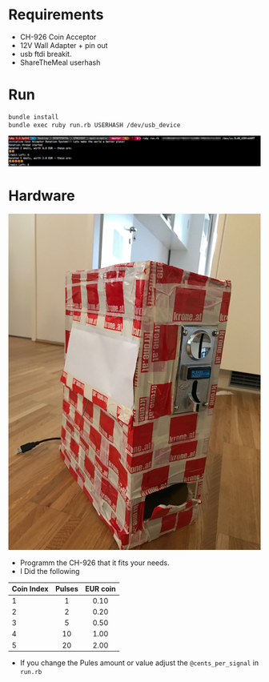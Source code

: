 # Requirements
  * CH-926 Coin Acceptor
  * 12V Wall Adapter + pin out
  * usb ftdi breakit.
  * ShareTheMeal userhash
  

# Run
```
bundle install
bundle exec ruby run.rb USERHASH /dev/usb_device
```

![Shell Out](meal-o-matic.png)


# Hardware

![Meal Machine](meal-machine.jpg)

  * Programm the CH-926 that it fits your needs.
  * I Did the following
  
  | Coin Index    | Pulses        |  EUR coin |
  | ------------- |:-------------:|:---------:|
  | 1             | 1             |  0.10     |
  | 2             | 2             |  0.20     |
  | 3             | 5             |  0.50     |
  | 4             | 10            |  1.00     |
  | 5             | 20            |  2.00     |
  
  
  * If you change the Pules amount or value adjust the `@cents_per_signal` in `run.rb`

  